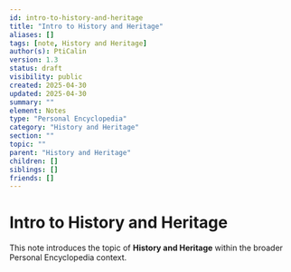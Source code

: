 ```yaml
---
id: intro-to-history-and-heritage
title: "Intro to History and Heritage"
aliases: []
tags: [note, History and Heritage]
author(s): PtiCalin
version: 1.3
status: draft
visibility: public
created: 2025-04-30
updated: 2025-04-30
summary: ""
element: Notes
type: "Personal Encyclopedia"
category: "History and Heritage"
section: ""
topic: ""
parent: "History and Heritage"
children: []
siblings: []
friends: []
---
```

# Intro to History and Heritage

This note introduces the topic of **History and Heritage** within the broader Personal Encyclopedia context.

